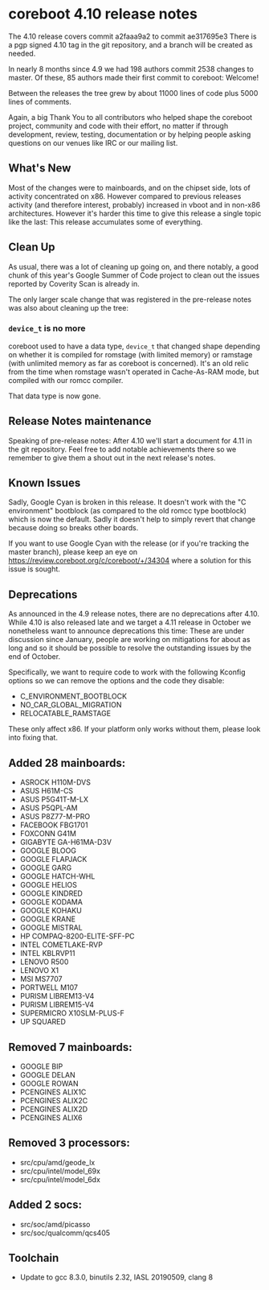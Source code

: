 coreboot 4.10 release notes
===========================

The 4.10 release covers commit a2faaa9a2 to commit ae317695e3
There is a pgp signed 4.10 tag in the git repository, and a branch will
be created as needed.

In nearly 8 months since 4.9 we had 198 authors commit 2538 changes
to master.  Of these, 85 authors made their first commit to coreboot:
Welcome!

Between the releases the tree grew by about 11000 lines of code plus
5000 lines of comments.

Again, a big Thank You to all contributors who helped shape the coreboot
project, community and code with their effort, no matter if through
development, review, testing, documentation or by helping people asking
questions on our venues like IRC or our mailing list.

What's New
----------

Most of the changes were to mainboards, and on the chipset side, lots
of activity concentrated on x86. However compared to previous releases
activity (and therefore interest, probably) increased in vboot and in
non-x86 architectures. However it's harder this time to give this release
a single topic like the last: This release accumulates some of everything.

Clean Up
--------
As usual, there was a lot of cleaning up going on, and there notably,
a good chunk of this year's Google Summer of Code project to clean out
the issues reported by Coverity Scan is already in.

The only larger scale change that was registered in the pre-release
notes was also about cleaning up the tree:

### `device_t` is no more
coreboot used to have a data type, `device_t` that changed shape depending on
whether it is compiled for romstage (with limited memory) or ramstage (with
unlimited memory as far as coreboot is concerned). It's an old relic from the
time when romstage wasn't operated in Cache-As-RAM mode, but compiled with
our romcc compiler.

That data type is now gone.

Release Notes maintenance
-------------------------
Speaking of pre-release notes: After 4.10 we'll start a document for
4.11 in the git repository. Feel free to add notable achievements there
so we remember to give them a shout out in the next release's notes.

Known Issues
------------
Sadly, Google Cyan is broken in this release. It doesn't work with the
"C environment" bootblock (as compared to the old romcc type bootblock)
which is now the default. Sadly it doesn't help to simply revert that
change because doing so breaks other boards.

If you want to use Google Cyan with the release (or if
you're tracking the master branch), please keep an eye on
https://review.coreboot.org/c/coreboot/+/34304 where a solution for this
issue is sought.

Deprecations
------------
As announced in the 4.9 release notes, there are no deprecations after 4.10.
While 4.10 is also released late and we target a 4.11 release in October we
nonetheless want to announce deprecations this time: These are under
discussion since January, people are working on mitigations for about as long
and so it should be possible to resolve the outstanding issues by the end of
October.

Specifically, we want to require code to work with the following Kconfig
options so we can remove the options and the code they disable:

* C\_ENVIRONMENT\_BOOTBLOCK
* NO\_CAR\_GLOBAL\_MIGRATION
* RELOCATABLE\_RAMSTAGE

These only affect x86. If your platform only works without them, please
look into fixing that.

Added 28 mainboards:
--------------------
* ASROCK H110M-DVS
* ASUS H61M-CS
* ASUS P5G41T-M-LX
* ASUS P5QPL-AM
* ASUS P8Z77-M-PRO
* FACEBOOK FBG1701
* FOXCONN G41M
* GIGABYTE GA-H61MA-D3V
* GOOGLE BLOOG
* GOOGLE FLAPJACK
* GOOGLE GARG
* GOOGLE HATCH-WHL
* GOOGLE HELIOS
* GOOGLE KINDRED
* GOOGLE KODAMA
* GOOGLE KOHAKU
* GOOGLE KRANE
* GOOGLE MISTRAL
* HP COMPAQ-8200-ELITE-SFF-PC
* INTEL COMETLAKE-RVP
* INTEL KBLRVP11
* LENOVO R500
* LENOVO X1
* MSI MS7707
* PORTWELL M107
* PURISM LIBREM13-V4
* PURISM LIBREM15-V4
* SUPERMICRO X10SLM-PLUS-F
* UP SQUARED

Removed 7 mainboards:
---------------------
* GOOGLE BIP
* GOOGLE DELAN
* GOOGLE ROWAN
* PCENGINES ALIX1C
* PCENGINES ALIX2C
* PCENGINES ALIX2D
* PCENGINES ALIX6

Removed 3 processors:
---------------------
* src/cpu/amd/geode\_lx
* src/cpu/intel/model\_69x
* src/cpu/intel/model\_6dx

Added 2 socs:
-------------
* src/soc/amd/picasso
* src/soc/qualcomm/qcs405

Toolchain
---------
* Update to gcc 8.3.0, binutils 2.32, IASL 20190509, clang 8
